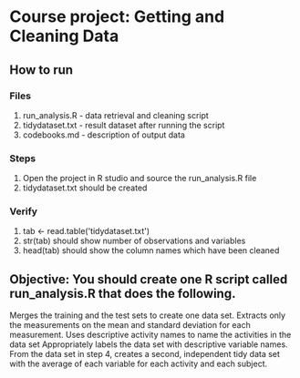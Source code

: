 # Course project: Getting and Cleaning Data

## How to run

### Files
1. run_analysis.R - data retrieval and cleaning script
2. tidydataset.txt - result dataset after running the script
3. codebooks.md - description of output data

### Steps
1. Open the project in R studio and source the run_analysis.R file
2. tidydataset.txt should be created 

### Verify
1. tab <- read.table('tidydataset.txt')
2. str(tab) should show number of observations and variables
3. head(tab) should show the column names which have been cleaned

## Objective: You should create one R script called run_analysis.R that does the following.

Merges the training and the test sets to create one data set.
Extracts only the measurements on the mean and standard deviation for each measurement.
Uses descriptive activity names to name the activities in the data set
Appropriately labels the data set with descriptive variable names.
From the data set in step 4, creates a second, independent tidy data set with the average of each variable for each activity and each subject.